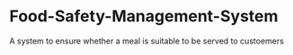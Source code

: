 # Food-Safety-Management-System

A system to ensure whether a meal is suitable to be served to custoemers
